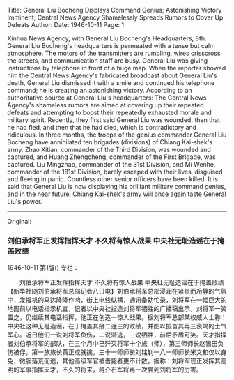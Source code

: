 Title: General Liu Bocheng Displays Command Genius; Astonishing Victory Imminent; Central News Agency Shamelessly Spreads Rumors to Cover Up Defeats
Author:
Date: 1946-10-11
Page: 1

Xinhua News Agency, with General Liu Bocheng's Headquarters, 8th. General Liu Bocheng's headquarters is permeated with a tense but calm atmosphere. The motors of the transmitters are rumbling, wires crisscross the streets, and communication staff are busy. General Liu was giving instructions by telephone in front of a huge map. When the reporter showed him the Central News Agency's fabricated broadcast about General Liu's death, General Liu dismissed it with a smile and continued his telephone command; he is creating an astonishing victory. According to an authoritative source at General Liu's headquarters: The Central News Agency's shameless rumors are aimed at covering up their repeated defeats and attempting to boost their repeatedly exhausted morale and military spirit. Recently, they first said General Liu was wounded, then that he had fled, and then that he had died, which is contradictory and ridiculous. In three months, the troops of the genius commander General Liu Bocheng have annihilated ten brigades (divisions) of Chiang Kai-shek's army. Zhao Xitian, commander of the Third Division, was wounded and captured, and Huang Zhengcheng, commander of the First Brigade, was captured. Liu Mingzhao, commander of the 31st Division, and Mi Wenhe, commander of the 181st Division, barely escaped with their lives, disguised and fleeing in panic. Countless other senior officers have been killed. It is said that General Liu is now displaying his brilliant military command genius, and in the near future, Chiang Kai-shek's army will once again taste General Liu's power.



<hr /> 

Original: 


### 刘伯承将军正发挥指挥天才  不久将有惊人战果  中央社无耻造谣在于掩盖败绩

1946-10-11
第1版()
专栏：

　　刘伯承将军正发挥指挥天才
    不久将有惊人战果
    中央社无耻造谣在于掩盖败绩
    【新华社随刘伯承将军总部记者八日电】刘伯承将军总部浸润在紧张而冷静的气氛中，发报机的马达隆隆作响，街上电线纵横，通讯备助忙录，刘将军在一幅巨大的地图前以电话指示机宜，记者以中央社捏造刘将军牺牲的广播稿出示，刘将军一笑置之，仍继续其电话指挥，他正在创造一惊人战果。据刘将军总部某权威人士称：中央社这种无耻造谣，在于掩盖其接二连三的败绩，并图以振奋其再三衰竭的士气军心。近日他们一说刘将军负伤，二说潜逃，三说牺牲，前后矛盾可笑。天才指挥者刘伯承将军的部队，在三个月中已歼灭将军十个旅（师），第三师师长赵锡田负伤被俘，第一旅旅长黄正成就擒，三十一师师长刘铭钊一八一师师长米文和仅以身免，微服落荒而逃，其他高级军官被击毙者更不计数。据称：刘将军现正发挥其高明的军事指挥天才，不久的将来，蒋介石军将再一次尝到刘将军的厉害。
